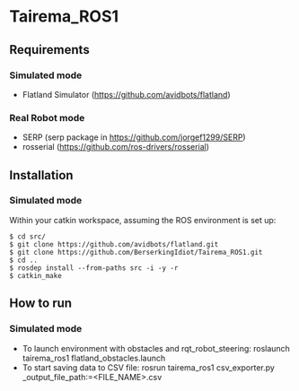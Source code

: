 # Tairema_ROS1

## Requirements
### Simulated mode
- Flatland Simulator (https://github.com/avidbots/flatland)
### Real Robot mode
- SERP (serp package in https://github.com/jorgef1299/SERP)
- rosserial (https://github.com/ros-drivers/rosserial)

## Installation

### Simulated mode
Within your catkin workspace, assuming the ROS environment is set up:
```
$ cd src/
$ git clone https://github.com/avidbots/flatland.git
$ git clone https://github.com/BerserkingIdiot/Tairema_ROS1.git
$ cd ..
$ rosdep install --from-paths src -i -y -r
$ catkin_make
```
## How to run
### Simulated mode
- To launch environment with obstacles and rqt_robot_steering: roslaunch tairema_ros1 flatland_obstacles.launch
- To start saving data to CSV file: rosrun tairema_ros1 csv_exporter.py \_output_file_path:=<FILE_NAME>.csv
